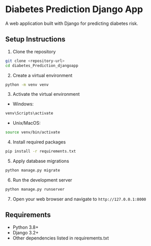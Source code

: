 # Diabetes Prediction Django App

A web application built with Django for predicting diabetes risk.

## Setup Instructions

1. Clone the repository
```bash
git clone <repository-url>
cd diabetes_Prediction_djangoapp
```

2. Create a virtual environment
```bash
python -m venv venv
```

3. Activate the virtual environment
- Windows:
```bash
venv\Scripts\activate
```
- Unix/MacOS:
```bash
source venv/bin/activate
```

4. Install required packages
```bash
pip install -r requirements.txt
```

5. Apply database migrations
```bash
python manage.py migrate
```

6. Run the development server
```bash
python manage.py runserver
```

7. Open your web browser and navigate to `http://127.0.0.1:8000`

## Requirements
- Python 3.8+
- Django 3.2+
- Other dependencies listed in requirements.txt

